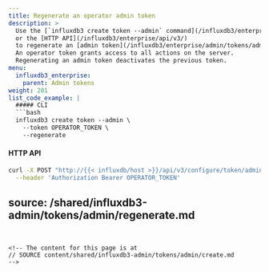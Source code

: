 ```yaml
---
title: Regenerate an operator admin token
description: >
  Use the [`influxdb3 create token --admin` command](/influxdb3/enterprise/reference/cli/influxdb3/create/token/)
  or the [HTTP API](/influxdb3/enterprise/api/v3/)
  to regenerate an [admin token](/influxdb3/enterprise/admin/tokens/admin/) for your {{< product-name omit="Clustered" >}} instance.
  An operator token grants access to all actions on the server.
  Regenerating an admin token deactivates the previous token.
menu:
  influxdb3_enterprise:
    parent: Admin tokens
weight: 201
list_code_example: |
  ##### CLI
  ```bash
  influxdb3 create token --admin \
    --token OPERATOR_TOKEN \
    --regenerate
  ```

  #### HTTP API
  ```bash
  curl -X POST "http://{{< influxdb/host >}}/api/v3/configure/token/admin/regenerate" \
    --header 'Authorization Bearer OPERATOR_TOKEN'
  ```
source: /shared/influxdb3-admin/tokens/admin/regenerate.md
---
```


<!-- The content for this page is at
// SOURCE content/shared/influxdb3-admin/tokens/admin/create.md
-->